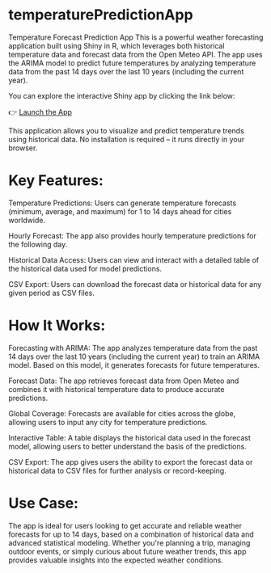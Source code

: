 # temperaturePredictionApp

Temperature Forecast Prediction App This is a powerful weather forecasting application built using Shiny in R, which leverages both historical temperature data and forecast data from the Open Meteo API. The app uses the ARIMA model to predict future temperatures by analyzing temperature data from the past 14 days over the last 10 years (including the current year).

You can explore the interactive Shiny app by clicking the link below:

👉 [Launch the App](https://carolineexplores.shinyapps.io/app_r/)

This application allows you to visualize and predict temperature trends using historical data. No installation is required – it runs directly in your browser.

# Key Features:

Temperature Predictions: Users can generate temperature forecasts (minimum, average, and maximum) for 1 to 14 days ahead for cities worldwide.

Hourly Forecast: The app also provides hourly temperature predictions for the following day.

Historical Data Access: Users can view and interact with a detailed table of the historical data used for model predictions.

CSV Export: Users can download the forecast data or historical data for any given period as CSV files.

# How It Works: 
Forecasting with ARIMA: The app analyzes temperature data from the past 14 days over the last 10 years (including the current year) to train an ARIMA model. Based on this model, it generates forecasts for future temperatures.

Forecast Data: The app retrieves forecast data from Open Meteo and combines it with historical temperature data to produce accurate predictions.

Global Coverage: Forecasts are available for cities across the globe, allowing users to input any city for temperature predictions.

Interactive Table: A table displays the historical data used in the forecast model, allowing users to better understand the basis of the predictions.

CSV Export: The app gives users the ability to export the forecast data or historical data to CSV files for further analysis or record-keeping.

# Use Case: 
The app is ideal for users looking to get accurate and reliable weather forecasts for up to 14 days, based on a combination of historical data and advanced statistical modeling. Whether you're planning a trip, managing outdoor events, or simply curious about future weather trends, this app provides valuable insights into the expected weather conditions.
